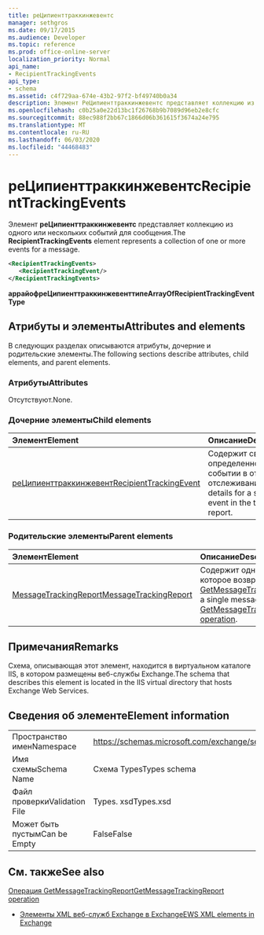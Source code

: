 ```yaml
---
title: реЦипиенттраккинжевентс
manager: sethgros
ms.date: 09/17/2015
ms.audience: Developer
ms.topic: reference
ms.prod: office-online-server
localization_priority: Normal
api_name:
- RecipientTrackingEvents
api_type:
- schema
ms.assetid: c4f729aa-674e-43b2-97f2-bf49740b0a34
description: Элемент РеЦипиенттраккинжевентс представляет коллекцию из одного или нескольких событий для сообщения.
ms.openlocfilehash: c0b25a0e22d13bc1f26768b9b7089d96eb2e8cfc
ms.sourcegitcommit: 88ec988f2bb67c1866d06b361615f3674a24e795
ms.translationtype: MT
ms.contentlocale: ru-RU
ms.lasthandoff: 06/03/2020
ms.locfileid: "44468483"
---
```

# <a name="recipienttrackingevents"></a><span data-ttu-id="c3c01-103">реЦипиенттраккинжевентс</span><span class="sxs-lookup"><span data-stu-id="c3c01-103">RecipientTrackingEvents</span></span>

<span data-ttu-id="c3c01-104">Элемент **реЦипиенттраккинжевентс** представляет коллекцию из одного или нескольких событий для сообщения.</span><span class="sxs-lookup"><span data-stu-id="c3c01-104">The **RecipientTrackingEvents** element represents a collection of one or more events for a message.</span></span> 
  
```XML
<RecipientTrackingEvents>
   <RecipientTrackingEvent/>
</RecipientTrackingEvents>
```

 <span data-ttu-id="c3c01-105">**аррайофреЦипиенттраккинжевенттипе**</span><span class="sxs-lookup"><span data-stu-id="c3c01-105">**ArrayOfRecipientTrackingEventType**</span></span>
## <a name="attributes-and-elements"></a><span data-ttu-id="c3c01-106">Атрибуты и элементы</span><span class="sxs-lookup"><span data-stu-id="c3c01-106">Attributes and elements</span></span>

<span data-ttu-id="c3c01-107">В следующих разделах описываются атрибуты, дочерние и родительские элементы.</span><span class="sxs-lookup"><span data-stu-id="c3c01-107">The following sections describe attributes, child elements, and parent elements.</span></span>
  
### <a name="attributes"></a><span data-ttu-id="c3c01-108">Атрибуты</span><span class="sxs-lookup"><span data-stu-id="c3c01-108">Attributes</span></span>

<span data-ttu-id="c3c01-109">Отсутствуют.</span><span class="sxs-lookup"><span data-stu-id="c3c01-109">None.</span></span>
  
### <a name="child-elements"></a><span data-ttu-id="c3c01-110">Дочерние элементы</span><span class="sxs-lookup"><span data-stu-id="c3c01-110">Child elements</span></span>

|<span data-ttu-id="c3c01-111">**Элемент**</span><span class="sxs-lookup"><span data-stu-id="c3c01-111">**Element**</span></span>|<span data-ttu-id="c3c01-112">**Описание**</span><span class="sxs-lookup"><span data-stu-id="c3c01-112">**Description**</span></span>|
|:-----|:-----|
|[<span data-ttu-id="c3c01-113">реЦипиенттраккинжевент</span><span class="sxs-lookup"><span data-stu-id="c3c01-113">RecipientTrackingEvent</span></span>](recipienttrackingevent.md) <br/> |<span data-ttu-id="c3c01-114">Содержит сведения об определенном событии в отчете об отслеживании.</span><span class="sxs-lookup"><span data-stu-id="c3c01-114">Contains details for a specific event in the tracking report.</span></span>  <br/> |
   
### <a name="parent-elements"></a><span data-ttu-id="c3c01-115">Родительские элементы</span><span class="sxs-lookup"><span data-stu-id="c3c01-115">Parent elements</span></span>

|<span data-ttu-id="c3c01-116">**Элемент**</span><span class="sxs-lookup"><span data-stu-id="c3c01-116">**Element**</span></span>|<span data-ttu-id="c3c01-117">**Описание**</span><span class="sxs-lookup"><span data-stu-id="c3c01-117">**Description**</span></span>|
|:-----|:-----|
|[<span data-ttu-id="c3c01-118">MessageTrackingReport</span><span class="sxs-lookup"><span data-stu-id="c3c01-118">MessageTrackingReport</span></span>](messagetrackingreport.md) <br/> |<span data-ttu-id="c3c01-119">Содержит одно сообщение, которое возвращается в [Операция GetMessageTrackingReport](getmessagetrackingreport-operation.md).</span><span class="sxs-lookup"><span data-stu-id="c3c01-119">Contains a single message that is returned in a [GetMessageTrackingReport operation](getmessagetrackingreport-operation.md).</span></span>  <br/> |
   
## <a name="remarks"></a><span data-ttu-id="c3c01-120">Примечания</span><span class="sxs-lookup"><span data-stu-id="c3c01-120">Remarks</span></span>

<span data-ttu-id="c3c01-121">Схема, описывающая этот элемент, находится в виртуальном каталоге IIS, в котором размещены веб-службы Exchange.</span><span class="sxs-lookup"><span data-stu-id="c3c01-121">The schema that describes this element is located in the IIS virtual directory that hosts Exchange Web Services.</span></span>
  
## <a name="element-information"></a><span data-ttu-id="c3c01-122">Сведения об элементе</span><span class="sxs-lookup"><span data-stu-id="c3c01-122">Element information</span></span>

|||
|:-----|:-----|
|<span data-ttu-id="c3c01-123">Пространство имен</span><span class="sxs-lookup"><span data-stu-id="c3c01-123">Namespace</span></span>  <br/> |https://schemas.microsoft.com/exchange/services/2006/types  <br/> |
|<span data-ttu-id="c3c01-124">Имя схемы</span><span class="sxs-lookup"><span data-stu-id="c3c01-124">Schema Name</span></span>  <br/> |<span data-ttu-id="c3c01-125">Схема Types</span><span class="sxs-lookup"><span data-stu-id="c3c01-125">Types schema</span></span>  <br/> |
|<span data-ttu-id="c3c01-126">Файл проверки</span><span class="sxs-lookup"><span data-stu-id="c3c01-126">Validation File</span></span>  <br/> |<span data-ttu-id="c3c01-127">Types. xsd</span><span class="sxs-lookup"><span data-stu-id="c3c01-127">Types.xsd</span></span>  <br/> |
|<span data-ttu-id="c3c01-128">Может быть пустым</span><span class="sxs-lookup"><span data-stu-id="c3c01-128">Can be Empty</span></span>  <br/> |<span data-ttu-id="c3c01-129">False</span><span class="sxs-lookup"><span data-stu-id="c3c01-129">False</span></span>  <br/> |
   
## <a name="see-also"></a><span data-ttu-id="c3c01-130">См. также</span><span class="sxs-lookup"><span data-stu-id="c3c01-130">See also</span></span>



[<span data-ttu-id="c3c01-131">Операция GetMessageTrackingReport</span><span class="sxs-lookup"><span data-stu-id="c3c01-131">GetMessageTrackingReport operation</span></span>](getmessagetrackingreport-operation.md)


- [<span data-ttu-id="c3c01-132">Элементы XML веб-служб Exchange в Exchange</span><span class="sxs-lookup"><span data-stu-id="c3c01-132">EWS XML elements in Exchange</span></span>](ews-xml-elements-in-exchange.md)

